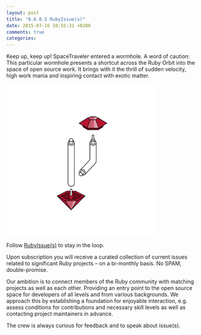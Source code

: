 ```yaml
---
layout: post
title: "0.0.0.5 RubyIssue(s)"
date: 2015-07-16 10:55:31 +0200
comments: true
categories:
---
```


Keep up, keep up! SpaceTraveler entered a wormhole.
A word of caution:<br>
This particular wormhole presents a shortcut across the Ruby Orbit into the space of open source work.
It brings with it the thrill of sudden velocity, high work mania and inspiring contact with exotic matter.

<img src="/images/RubyIssues/issues_logo_blck.png" alt="RubyIssue(s)" width="400" height="400">

Follow [RubyIssue(s)](https://rubyissues.ongoodbits.com) to stay in the loop.

Upon subscription you will receive a curated collection of current issues related to significant Ruby projects – on a bi-monthly basis. No SPAM, double-promise.

Our ambition is to connect members of the Ruby community with matching projects as well as each other.
Providing an entry point to the open source space for developers of all levels and from various backgrounds. We approach this by establishing a foundation for enjoyable interaction, e.g. assess conditions for contributions and necessary skill levels as well as contacting project maintainers in advance.

The crew is always curious for feedback and to speak about issue(s).

